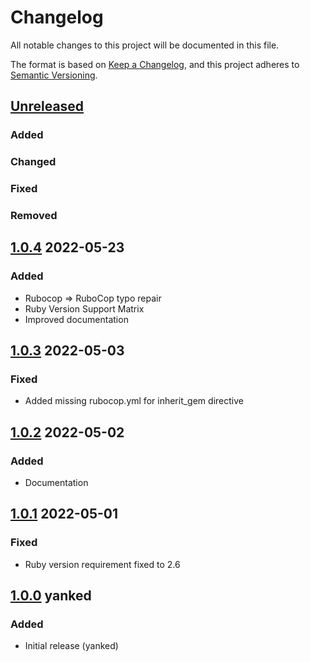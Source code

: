 # Changelog
All notable changes to this project will be documented in this file.

The format is based on [Keep a Changelog](https://keepachangelog.com/en/1.0.0/),
and this project adheres to [Semantic Versioning](https://semver.org/spec/v2.0.0.html).

## [Unreleased]
### Added

### Changed

### Fixed

### Removed

## [1.0.4] 2022-05-23
### Added
* Rubocop => RuboCop typo repair
* Ruby Version Support Matrix
* Improved documentation

## [1.0.3] 2022-05-03
### Fixed
* Added missing rubocop.yml for inherit_gem directive

## [1.0.2] 2022-05-02
### Added
* Documentation

## [1.0.1] 2022-05-01
### Fixed
* Ruby version requirement fixed to 2.6 

## [1.0.0] yanked
### Added
* Initial release (yanked)

[Unreleased]: https://github.com/rubocop-lts/rubocop-ruby2_6/compare/v1.0.4...HEAD
[1.0.4]: https://github.com/rubocop-lts/rubocop-ruby2_6/compare/v1.0.3...v1.0.4
[1.0.3]: https://github.com/rubocop-lts/rubocop-ruby2_6/compare/v1.0.2...v1.0.3
[1.0.2]: https://github.com/rubocop-lts/rubocop-ruby2_6/compare/v1.0.1...v1.0.2
[1.0.1]: https://github.com/rubocop-lts/rubocop-ruby2_6/compare/v1.0.0...v1.0.1
[1.0.0]: https://github.com/rubocop-lts/rubocop-ruby2_6/compare/d21b64e4f7ab2d581ed6882c430dd042fe73769b...v1.0.0
